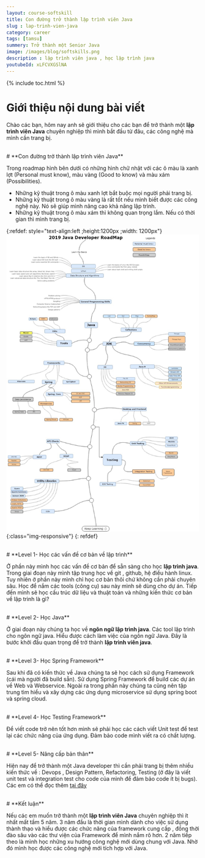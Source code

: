 ```yaml
---
layout: course-softskill
title: Con đường trở thành lập trình viên Java
slug : lap-trinh-vien-java
category: career
tags: [tamsu]
summery: Trở thành một Senior Java   
image: /images/blog/softskills.png
description : lập trình viên java , học lập trình java
youtubeId: xLFCVXGSlNA
---
```


{% include toc.html %}

# **Giới thiệu nội dung bài viết**

Chào các bạn, hôm nay anh sẽ giới thiệu cho các bạn để trở thành một <b>lập trình viên Java</b> chuyên nghiệp thì mình bắt đầu từ đâu, các công nghệ mà mình cần trang bị.

<br>
# **Con đường trở thành lập trình viên Java**

Trong roadmap hình bên dưới có những hình chữ nhật với các ô màu là xanh lợt (Personal must know), màu vàng (Good to know) và màu xám (Possibilities).

- Những kỹ thuật trong ô màu xanh lợt bắt buộc mọi người phải trang bị.
- Những kỹ thuật trong ô màu vàng là rất tốt nếu mình biết được các công nghệ này. Nó sẽ giúp mình nâng cao khả năng lập trình.
- Những kỹ thuật trong ô màu xám thì không quan trọng lắm. Nếu có thời gian thì mình trang bị.

{:refdef: style="text-align:left ;height:1200px ;width: 1200px"}
![javaroadmap](/images/post/softskills/JavaDeveloperRoadMap.jpg){:class="img-responsive"}
{: refdef}

<br>
# **Level 1- Học các vấn đề cơ bản về lập trình**

Ở phần này mình học các vấn đề cơ bản để sẵn sàng cho học <b>lập trình java</b>. Trong giai đoạn này mình tập trung học về git , github, hệ điều hành linux. Tuy nhiên ở phần này mình chỉ học cơ bản thôi chứ không cần phải chuyên sâu. Học để nắm các tools (công cụ) sau này mình sẽ dùng cho dự án. Tiếp đến mình sẽ học cấu trúc dữ liệu và thuật toán và những kiến thức cơ bản về lập trình là gì?

<br>
# **Level 2- Học Java**

Ở giai đoạn này chúng ta học về <b>ngôn ngữ lập trình java</b>. Các tool lập trình cho ngôn ngữ java. Hiểu được cách làm việc của ngôn ngữ Java. Đây là bước khởi đầu quan trọng để trở thành <b>lập trình viên java</b>.

<br>
# **Level 3- Học Spring Framework**

Sau khi đã có kiến thức về Java chúng ta sẽ học cách sử dụng Framework (cái mà người đã build sẵn). Sử dụng Spring Framework để build các dự án về Web và Webservice. Ngoài ra trong phần này chúng ta cũng nên tập trung tìm hiểu và xây dựng các ứng dụng microservice sử dụng spring boot và spring cloud.

<br>
# **Level 4- Học Testing Framework**

Để viết code trở nên tốt hơn mình sẽ phải học các cách viết Unit test để test lại các chức năng của ứng dụng. Đảm bảo code mình viết ra có chất lượng.

<br>
# **Level 5- Nâng cấp bản thân**

Hiện nay để trở thành một Java developer thì cần phải trang bị thêm nhiều kiến thức về : Devops , Design Pattern, Refactoring, Testing (ở đây là viết unit test và integration test cho code của mình để đảm bảo code ít bị bugs).
Các em có thể đọc thêm [tại đây ](https://levunguyen.com/career/2020/05/14/tro-thanh-senior-java/)

<br>
# **Kết luận**

Nếu các em muốn trở thành một <b>lập trình viên Java</b> chuyên nghiệp thì ít nhất mất tầm 5 năm. 3 năm đầu là thời gian mình dành cho việc sử dụng thành thạo và hiểu được các chức năng của framework cung cấp , đồng thời đào sâu vào các thư viện của Framework để mình nắm rõ hơn. 2 năm tiếp theo là mình học những xu hướng công nghệ mới dùng chung với Java. Nhờ đó mình học được các công nghệ mới tích hợp với Java.

